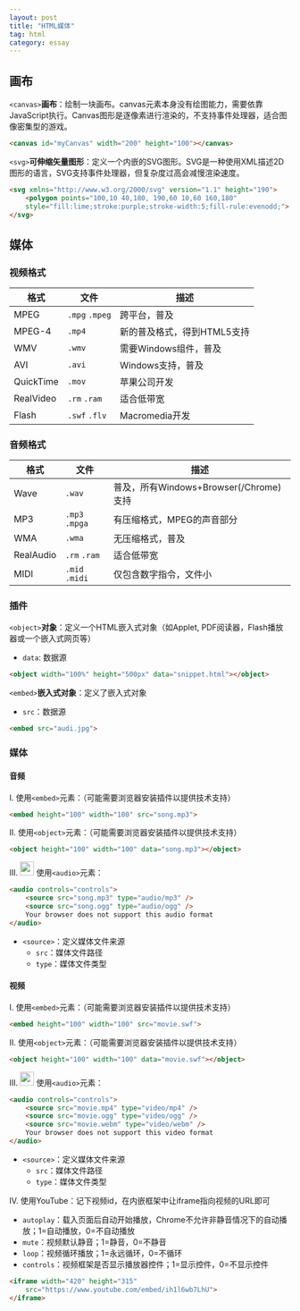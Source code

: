```yaml
---
layout: post
title: "HTML媒体"
tag: html
category: essay
---
```


## 画布

`<canvas>`**画布**：绘制一块画布。canvas元素本身没有绘图能力，需要依靠JavaScript执行。Canvas图形是逐像素进行渲染的，不支持事件处理器，适合图像密集型的游戏。

```html
<canvas id="myCanvas" width="200" height="100"></canvas>
```

`<svg>`**可伸缩矢量图形**：定义一个内嵌的SVG图形。SVG是一种使用XML描述2D图形的语言，SVG支持事件处理器，但复杂度过高会减慢渲染速度。

```html
<svg xmlns="http://www.w3.org/2000/svg" version="1.1" height="190">
    <polygon points="100,10 40,180, 190,60 10,60 160,180" 
    style="fill:lime;stroke:purple;stroke-width:5;fill-rule:evenodd;">
</svg>
```

## 媒体

### 视频格式

|格式|文件|描述|
|---|---|---|
|MPEG|`.mpg` `.mpeg`|跨平台，普及|
|MPEG-4|`.mp4`|新的普及格式，得到HTML5支持|
|WMV|`.wmv`|需要Windows组件，普及|
|AVI|`.avi`|Windows支持，普及|
|QuickTime|`.mov`|苹果公司开发|
|RealVideo|`.rm` `.ram`|适合低带宽|
|Flash|`.swf` `.flv`|Macromedia开发|

### 音频格式

|格式|文件|描述|
|----|----|----|
|Wave|`.wav`|普及，所有Windows+Browser(/Chrome)支持|
|MP3|`.mp3` `.mpga`|有压缩格式，MPEG的声音部分|
|WMA|`.wma`|无压缩格式，普及|
|RealAudio|`.rm` `.ram`|适合低带宽|
|MIDI|`.mid` `.midi`|仅包含数字指令，文件小|

### 插件

`<object>`**对象**：定义一个HTML嵌入式对象（如Applet, PDF阅读器，Flash播放器或一个嵌入式网页等）

- `data`: 数据源

```html
<object width="100%" height="500px" data="snippet.html"></object>
```

`<embed>`**嵌入式对象**：定义了嵌入式对象

- `src`：数据源

```html
<embed src="audi.jpg">
```

### 媒体

#### 音频

I. 使用`<embed>`元素：（可能需要浏览器安装插件以提供技术支持）

```html
<embed height="100" width="100" src="song.mp3">
```

II. 使用`<object>`元素：（可能需要浏览器安装插件以提供技术支持）

```html
<object height="100" width="100" data="song.mp3"></object>
```

III. <img src="C:\repo\template\SuperTinyIcons\images\reference\html5.svg" width="25" height="25"> 使用`<audio>`元素：

```html
<audio controls="controls">
    <source src="song.mp3" type="audio/mp3" />
    <source src="song.ogg" type="audio/ogg" />
    Your browser does not support this audio format
</audio>
```
- `<source>`：定义媒体文件来源
  - `src`：媒体文件路径
  - `type`：媒体文件类型

#### 视频

I. 使用`<embed>`元素：（可能需要浏览器安装插件以提供技术支持）

```html
<embed height="100" width="100" src="movie.swf">
```

II. 使用`<object>`元素：（可能需要浏览器安装插件以提供技术支持）

```html
<object height="100" width="100" data="movie.swf"></object>
```

III. <img src="C:\repo\template\SuperTinyIcons\images\reference\html5.svg" width="25" height="25"> 使用`<audio>`元素：

```html
<audio controls="controls">
    <source src="movie.mp4" type="video/mp4" />
    <source src="movie.ogg" type="video/ogg" />
    <source src="movie.webm" type="video/webm" />
    Your browser does not support this video format
</audio>
```
- `<source>`：定义媒体文件来源
  - `src`：媒体文件路径
  - `type`：媒体文件类型

IV. 使用YouTube：记下视频id，在内嵌框架中让iframe指向视频的URL即可

- `autoplay`：载入页面后自动开始播放，Chrome不允许非静音情况下的自动播放；1=自动播放，0=不自动播放
- `mute`：视频默认静音；1=静音，0=不静音
- `loop`：视频循环播放；1=永远循环，0=不循环
- `controls`：视频框架是否显示播放器控件；1=显示控件，0=不显示控件

```html
<iframe width="420" height="315" 
    src="https://www.youtube.com/embed/ih1l6wb7LhU">
</iframe>
```
